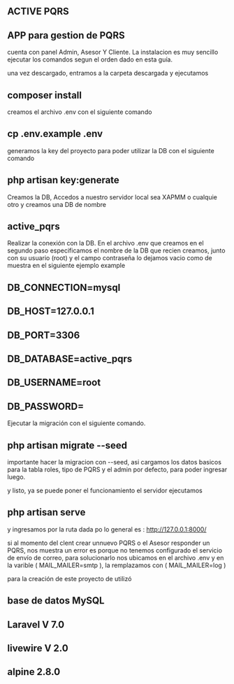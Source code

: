 
## ACTIVE PQRS



## APP para gestion de PQRS

cuenta con panel Admin, Asesor Y Cliente.
La instalacion es muy sencillo ejecutar los comandos segun el orden dado en esta guía.

una vez descargado, entramos a  la carpeta descargada y ejecutamos 
## composer install

creamos el archivo .env con el siguiente comando
## cp .env.example .env

generamos la key del proyecto para poder utilizar la DB con el siguiente comando
## php artisan key:generate

Creamos la DB, Accedos a nuestro servidor local sea XAPMM o cualquie otro y creamos una DB de nombre
## active_pqrs

Realizar la conexión con la DB.
En el archivo .env que creamos en el segundo paso especificamos el nombre de la DB que recien creamos, junto con su usuario (root) y el campo contraseña lo dejamos vacio como de muestra en el siguiente ejemplo
example
## DB_CONNECTION=mysql
## DB_HOST=127.0.0.1
## DB_PORT=3306
## DB_DATABASE=active_pqrs
## DB_USERNAME=root
## DB_PASSWORD=

Ejecutar la migración con el siguiente comando.
## php artisan migrate --seed
importante hacer la migracion con --seed, asi cargamos los datos basicos para la tabla roles, tipo de PQRS y el admin por defecto, para poder ingresar luego.

y listo, ya se puede poner el funcionamiento el servidor
ejecutamos
## php artisan serve
y ingresamos por la ruta dada po lo general es : http://127.0.0.1:8000/


si al momento del clent crear unnuevo PQRS o el Asesor responder un PQRS, nos muestra un error es porque no tenemos configurado el servicio de envío de correo, para solucionarlo nos ubicamos en el archivo .env y en la varible ( MAIL_MAILER=smtp ), la remplazamos con
( MAIL_MAILER=log )

para la creación de este proyecto de utilizó 
## base de datos MySQL
## Laravel V 7.0
## livewire V 2.0
## alpine 2.8.0


